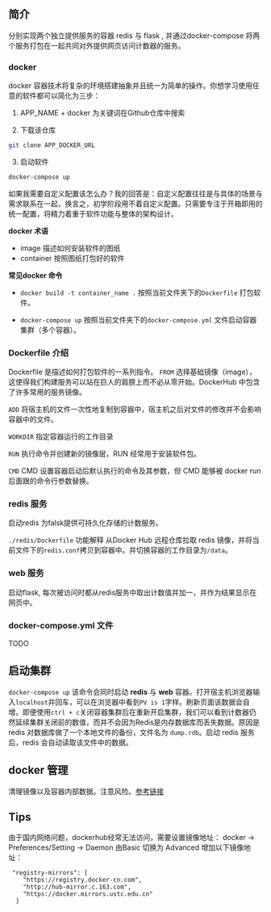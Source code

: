 ## 简介
分别实现两个独立提供服务的容器 redis 与 flask , 并通过docker-compose 将两个服务打包在一起共同对外提供网页访问计数器的服务。

### docker
docker 容器技术将复杂的环境搭建抽象并且统一为简单的操作。你想学习使用任意的软件都可以简化为三步：
1. APP_NAME + docker 为关键词在Github仓库中搜索

2. 下载该仓库
```bash
git clone APP_DOCKER_URL
```
3. 启动软件
```bash 
docker-compose up
```

如果我需要自定义配置该怎么办？我的回答是：自定义配置往往是与具体的场景与需求联系在一起，换言之，初学阶段用不着自定义配置。只需要专注于开箱即用的统一配置，将精力着重于软件功能与整体的架构设计。

**docker 术语**
- image 描述如何安装软件的图纸
- container 按照图纸打包好的软件

**常见docker 命令**


- ```docker build -t container_name .```
按照当前文件夹下的```Dockerfile``` 打包软件。

- ```docker-compose up```
按照当前文件夹下的```docker-compose.yml``` 文件启动容器集群（多个容器）。

### Dockerfile 介绍
Dockerfile 是描述如何打包软件的一系列指令。
```FROM``` 选择基础镜像（image），这使得我们构建服务可以站在巨人的肩膀上而不必从零开始。DockerHub 中包含了许多常用的服务镜像。

```ADD``` 将宿主机的文件一次性地复制到容器中，宿主机之后对文件的修改并不会影响容器中的文件。

```WORKDIR``` 指定容器运行的工作目录

```RUN``` 执行命令并创建新的镜像层，RUN 经常用于安装软件包。

```CMD``` CMD 设置容器启动后默认执行的命令及其参数，但 CMD 能够被 docker run 后面跟的命令行参数替换。

### redis 服务
启动redis 为falsk提供可持久化存储的计数服务。

```./redis/Dockerfile``` 功能解释
从Docker Hub 远程仓库拉取 redis 镜像，并将当前文件下的```redis.conf```拷贝到容器中。并切换容器的工作目录为```/data```。

### web 服务
启动flask, 每次被访问时都从redis服务中取出计数值并加一，并作为结果显示在网页中。

### docker-compose.yml 文件
TODO

## 启动集群

```docker-compose up``` 该命令会同时启动 **redis** 与 **web** 容器。打开宿主机浏览器输入```localhost```并回车，可以在浏览器中看到```PV is 1```字样。刷新页面该数据会自增。即便使用```ctrl + c```关闭容器集群后在重新开启集群，我们可以看到计数器仍然延续集群关闭前的数值，而并不会因为Redis是内存数据库而丢失数据。原因是redis 对数据库做了一个本地文件的备份，文件名为 ```dump.rdb```。启动 redis 服务后，redis 会自动读取该文件中的数据。

## docker 管理
清理镜像以及容器内部数据。注意风险。[参考链接](https://note.qidong.name/2017/06/26/docker-clean/)

## Tips
由于国内网络问题，dockerhub经常无法访问，需要设置镜像地址：
docker -> Preferences/Setting -> Daemon 
由Basic 切换为  Advanced 
增加以下镜像地址：
```
 "registry-mirrors": [
    "https://registry.docker-cn.com",
    "http://hub-mirror.c.163.com",
    "https://docker.mirrors.ustc.edu.cn"
  ]
```